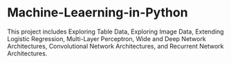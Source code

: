 # Machine-Leaerning-in-Python
  This project includes Exploring Table Data, Exploring Image Data, Extending Logistic Regression, Multi-Layer Perceptron, Wide and Deep Network Architectures, Convolutional Network Architectures, and Recurrent Network Architectures.
